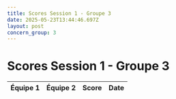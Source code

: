 ```yaml
---
title: Scores Session 1 - Groupe 3
date: 2025-05-23T13:44:46.697Z
layout: post
concern_group: 3
---
```


# Scores Session 1 - Groupe 3

| Équipe 1 | Équipe 2 | Score | Date |
|----------|----------|-------|------|

